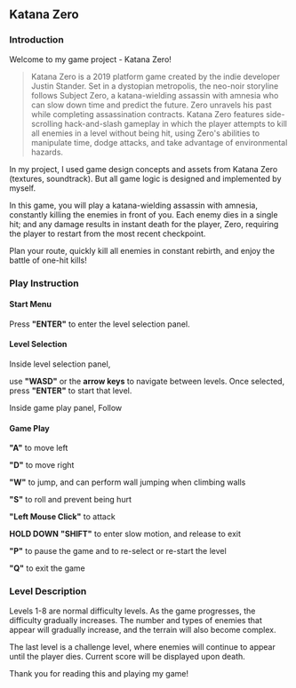 ## Katana Zero

### Introduction

Welcome to my game project - Katana Zero! 

> Katana Zero is a 2019 platform game created by the indie developer Justin Stander. Set in a dystopian metropolis, the neo-noir storyline follows Subject Zero, a katana-wielding assassin with amnesia who can slow down time and predict the future. Zero unravels his past while completing assassination contracts. Katana Zero features side-scrolling hack-and-slash gameplay in which the player attempts to kill all enemies in a level without being hit, using Zero's abilities to manipulate time, dodge attacks, and take advantage of environmental hazards.

In my project, I used game design concepts and assets from Katana Zero (textures, soundtrack). But all game logic is designed and implemented by myself.

In this game, you will play a katana-wielding assassin with amnesia, constantly killing the enemies in front of you. Each enemy dies in a single hit; and any damage results in instant death for the player, Zero, requiring the player to restart from the most recent checkpoint.

Plan your route, quickly kill all enemies in constant rebirth, and enjoy the battle of one-hit kills!

### Play Instruction
#### Start Menu
Press **"ENTER"** to enter the level selection panel.

#### Level Selection
Inside level selection panel, 

use **"WASD"** or the **arrow keys** to navigate between levels.
Once selected, press **"ENTER"** to start that level.

Inside game play panel, Follow

#### Game Play
**"A"** to move left

**"D"** to move right

**"W"** to jump, and can perform wall jumping when climbing walls

**"S"** to roll and prevent being hurt

**"Left Mouse Click"** to attack

**HOLD DOWN** **"SHIFT"** to enter slow motion, and release to exit

**"P"** to pause the game and to re-select or re-start the level

**"Q"** to exit the game

### Level Description

Levels 1-8 are normal difficulty levels. As the game progresses, the difficulty gradually increases. The number and types of enemies that appear will gradually increase, and the terrain will also become complex.

The last level is a challenge level, where enemies will continue to appear until the player dies. Current score will be displayed upon death.

Thank you for reading this and playing my game!